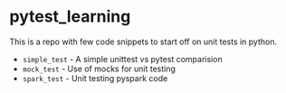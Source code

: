 # pytest_learning

This is a repo with few code snippets to start off on unit tests in python.

- `simple_test` - A simple unittest vs pytest comparision
- `mock_test` - Use of mocks for unit testing
- `spark_test` - Unit testing pyspark code

